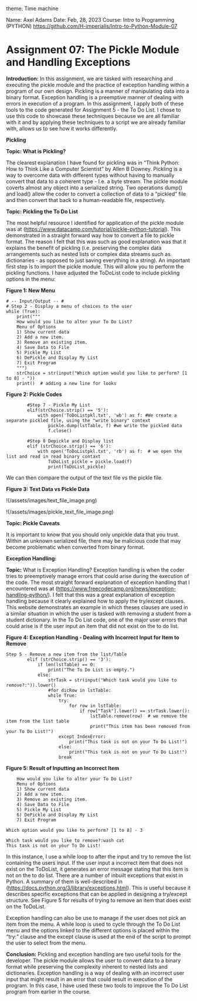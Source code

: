 theme: Time machine

Name: Axel Adams 
Date: Feb, 28, 2023 
Course: Intro to Programming (PYTHON) 
https://github.com/H-imperialis/Intro-to-Python-Module-07

# Assignment 07: The Pickle Module and Handling Exceptions #

**Introduction:**
In this assignment, we are tasked with researching and executing the pickle module and the practice of exception handling within a program of our own design. Pickling is a manner of manipulating data into a binary format. Exception handling is a preemptive manner of dealing with errors in execution of a program. In this assignment, I apply both of these tools to the code generated for Assignment 5 - the To Do List. I chose to use this code to showcase these techniques because we are all familiar with it and by applying these techniques to a script we are already familiar with, allows us to see how it works differently.

**Pickling**

**Topic: What is Pickling?**

The clearest explanation I have found for pickling was in “Think Python: How to Think Like a Computer Scientist” by Allen B Downey. Pickling is a way to overcome data with different types without having to manually convert that data to a coherent type - I.e. a byte stream. The pickle module coverts almost any object into a serialized string. Two operations dump() and load() allow the coder to convert a collection of data to a “pickled” file and then convert that back to a human-readable file, respectively.

**Topic: Pickling the To Do List**

The most helpful resource I identified for application of the pickle module was at (https://www.datacamp.com/tutorial/pickle-python-tutorial). This demonstrated in a straight forward way how to convert a file to pickle format. The reason I felt that this was such as good explanation was that it explains the benefit of pickling (i.e. preserving the complex data arrangements such as nested lists or complex data streams such as dictionaries - as opposed to just saving everything in a string). An important first step is to import the pickle module. This will allow you to perform the pickling functions. I have adjusted the ToDoList code to include pickling options in the menu:

**Figure 1: New Menu**

```
# -- Input/Output -- #
# Step 2 - Display a menu of choices to the user
while (True):
    print("""
    How would you like to alter your To Do List?
    Menu of Options
    1) Show current data
    2) Add a new item.
    3) Remove an existing item.
    4) Save Data to File
    5) Pickle My List
    6) DePickle and Display My List
    7) Exit Program
    """)
    strChoice = str(input("Which option would you like to perform? [1 to 8] - "))
    print()  # adding a new line for looks
```

**Figure 2: Pickle Codes**
```
        #Step 7 - Pickle My List
        elif(strChoice.strip() == '5'):
            with open('ToDoListpkl.txt', 'wb') as f: #We create a separate pickled file, using the "write binary" context
                pickle.dump(lstTable, f) #we write the pickled data
                f.close()

        #Step 8 Depickle and Display list
        elif (strChoice.strip() == '6'):
            with open('ToDoListpkl.txt', 'rb') as f:  # we open the list and read in read binary contaxt
                ToDoList_pickle = pickle.load(f)
                print(ToDoList_pickle)
```
We can then compare the output of the text file vs the pickle file.

**Figure 3: Text Data vs Pickle Data**

!(/assets/images/text_file_image.png)

!(/assets/images/pickle_text_file_image.png)

**Topic: Pickle Caveats**

It is important to know that you should only unpickle data that you trust. Within an unknown serialized file, there may be malicious code that may become problematic when converted from binary format.

**Exception Handling:**

**Topic:**
What is Exception Handling? Exception handling is when the coder tries to preemptively manage errors that could arise during the execution of the code. The most straight forward explanation of exception handling that I encountered was at (https://www.freecodecamp.org/news/exception-handling-python/). I felt that this was a great explanation of exception handling because it clearly explained how to apply the try/except clauses. This website demonstrates an example in which theses clauses are used in a similar situation in which the user is tasked with removing a student from a student dictionary. In the To Do List code, one of the major user errors that could arise is if the user input an item that did not exist on the to do list.

**Figure 4: Exception Handling - Dealing with Incorrect Input for Item to Remove**
```
Step 5 - Remove a new item from the list/Table
        elif (strChoice.strip() == '3'):
            if len(lstTable) == 0:
                print("The To Do List is empty.")
            else:
                strTask = str(input("Which task would you like to remove?:")).lower()
                #for dicRow in lstTable:
                while True:
                    try:
                        for row in lstTable:
                            if row["Task"].lower() == strTask.lower():
                                lstTable.remove(row)  # we remove the item from the list table
                                print("This item has been removed from your To Do List!")
                    except IndexError:
                        print("This task is not on your To Do List!")
                    else:
                        print("This task is not on your To Do List!")
                    break
```                    
**Figure 5: Result of Inputting an Incorrect Item**
```
    How would you like to alter your To Do List?
    Menu of Options
    1) Show current data
    2) Add a new item.
    3) Remove an existing item.
    4) Save Data to File
    5) Pickle My List
    6) DePickle and Display My List
    7) Exit Program
    
Which option would you like to perform? [1 to 8] - 3

Which task would you like to remove?:wash cat
This task is not on your To Do List!
```
In this instance, I use a while loop to after the input and try to remove the list containing the users input. If the user input a incorrect item that does not exist on the ToDoList, it generates an error message stating that this item is not on the to do list. There are a number of inbuilt exceptions that exist in Python. A summary of them is well-described in (https://docs.python.org/3/library/exceptions.html). This is useful because it describes specific exceptions that can be applied in designing a try/except structure. See Figure 5 for results of trying to remove an item that does exist on the ToDoList.

Exception handling can also be use to manage if the user does not pick an item from the menu. A while loop is used to cycle through the To Do List menu and the options linked to the different options is placed within the “try:” clause and the except clause is used at the end of the script to prompt the user to select from the menu.

**Conclusion:** 
Pickling and exception handling are two useful tools for the developer. The pickle module allows the user to convert data to a binary format while preserving the complexity inherent to nested lists and dictionaries. Exception handling is a way of dealing with an incorrect user input that might result in an error that could result in execution of the program. In this case, I have used these two tools to improve the To Do List program from earlier in the course.

